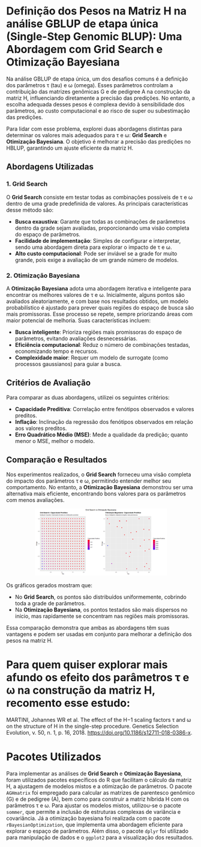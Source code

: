 # Definição dos Pesos na Matriz H na análise GBLUP de etapa única (Single-Step Genomic BLUP): Uma Abordagem com Grid Search e Otimização Bayesiana

Na análise GBLUP de etapa única, um dos desafios comuns é a definição dos parâmetros τ (tau) e ω (omega). Esses parâmetros controlam a contribuição das matrizes genômicas G e de pedigree A na construção da matriz H, influenciando diretamente a precisão das predições. No entanto, a escolha adequada desses pesos é complexa devido à sensibilidade dos parâmetros, ao custo computacional e ao risco de super ou subestimação das predições.

Para lidar com esse problema, explorei duas abordagens distintas para determinar os valores mais adequados para τ e ω: **Grid Search** e **Otimização Bayesiana**. O objetivo é melhorar a precisão das predições no HBLUP, garantindo um ajuste eficiente da matriz H.

## Abordagens Utilizadas

### 1. Grid Search
O **Grid Search** consiste em testar todas as combinações possíveis de τ e ω dentro de uma grade predefinida de valores. As principais características desse método são:

- **Busca exaustiva**: Garante que todas as combinações de parâmetros dentro da grade sejam avaliadas, proporcionando uma visão completa do espaço de parâmetros.
- **Facilidade de implementação**: Simples de configurar e interpretar, sendo uma abordagem direta para explorar o impacto de τ e ω.
- **Alto custo computacional**: Pode ser inviável se a grade for muito grande, pois exige a avaliação de um grande número de modelos.

### 2. Otimização Bayesiana
A **Otimização Bayesiana** adota uma abordagem iterativa e inteligente para encontrar os melhores valores de τ e ω. Inicialmente, alguns pontos são avaliados aleatoriamente, e com base nos resultados obtidos, um modelo probabilístico é ajustado para prever quais regiões do espaço de busca são mais promissoras. Esse processo se repete, sempre priorizando áreas com maior potencial de melhoria. Suas características incluem:

- **Busca inteligente**: Prioriza regiões mais promissoras do espaço de parâmetros, evitando avaliações desnecessárias.
- **Eficiência computacional**: Reduz o número de combinações testadas, economizando tempo e recursos.
- **Complexidade maior**: Requer um modelo de surrogate (como processos gaussianos) para guiar a busca.

## Critérios de Avaliação
Para comparar as duas abordagens, utilizei os seguintes critérios:

- **Capacidade Preditiva**: Correlação entre fenótipos observados e valores preditos.
- **Inflação**: Inclinação da regressão dos fenótipos observados em relação aos valores preditos.
- **Erro Quadrático Médio (MSE)**: Mede a qualidade da predição; quanto menor o MSE, melhor o modelo.

## Comparação e Resultados
Nos experimentos realizados, o **Grid Search** forneceu uma visão completa do impacto dos parâmetros τ e ω, permitindo entender melhor seu comportamento. No entanto, a **Otimização Bayesiana** demonstrou ser uma alternativa mais eficiente, encontrando bons valores para os parâmetros com menos avaliações.

<p align="center">
  <img src='Plot.png' width='70%' height='70%' alt="">
</p>

Os gráficos gerados mostram que:

- No **Grid Search**, os pontos são distribuídos uniformemente, cobrindo toda a grade de parâmetros.
- Na **Otimização Bayesiana**, os pontos testados são mais dispersos no início, mas rapidamente se concentram nas regiões mais promissoras.

Essa comparação demonstra que ambas as abordagens têm suas vantagens e podem ser usadas em conjunto para melhorar a definição dos pesos na matriz H. 

# Para quem quiser explorar mais afundo os efeito dos parâmetros τ e ω na construção da matriz H, recomento esse estudo: 
MARTINI, Johannes WR et al. The effect of the H−1 scaling factors τ and ω on the structure of H in the single-step procedure. Genetics Selection Evolution, v. 50, n. 1, p. 16, 2018. https://doi.org/10.1186/s12711-018-0386-x. 

# Pacotes Utilizados
Para implementar as análises de **Grid Search** e **Otimização Bayesiana**, foram utilizados pacotes específicos do R que facilitam o cálculo da matriz H, a ajustagem de modelos mistos e a otimização de parâmetros. O pacote `AGHmatrix` foi empregado para calcular as matrizes de parentesco genômico (G) e de pedigree (A), bem como para construir a matriz híbrida H com os parâmetros τ e ω. Para ajustar os modelos mistos, utilizou-se o pacote `sommer`, que permite a inclusão de estruturas complexas de variância e covariância. Já a otimização bayesiana foi realizada com o pacote `rBayesianOptimization`, que implementa uma abordagem eficiente para explorar o espaço de parâmetros. Além disso, o pacote `dplyr` foi utilizado para manipulação de dados e o `ggplot2` para a visualização dos resultados.
